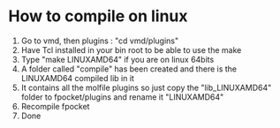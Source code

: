 # How to compile on linux

1. Go to vmd, then plugins : "cd vmd/plugins"
2. Have Tcl installed in your bin root to be able to use the make
3. Type "make LINUXAMD64" if you are on linux 64bits
4. A folder called "compile" has been created and there is the LINUXAMD64 compiled lib in it
5. It contains all the molfile plugins so just copy the "lib_LINUXAMD64" folder to fpocket/plugins and rename it "LINUXAMD64"
6. Recompile fpocket
7. Done 